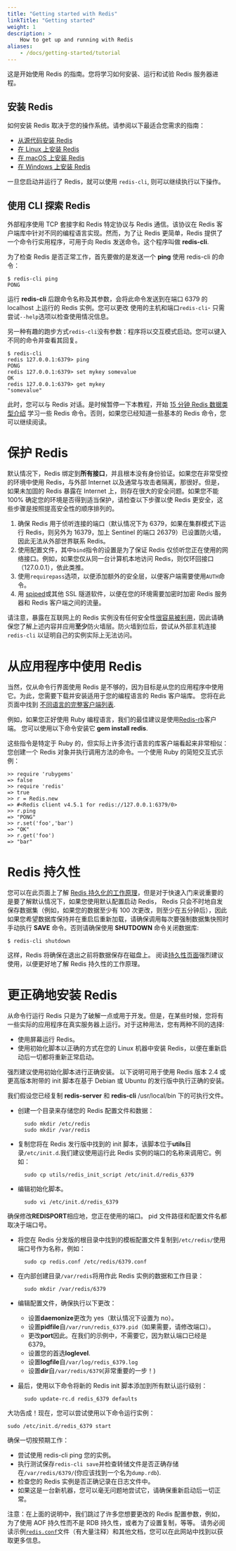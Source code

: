 ```yaml
---
title: "Getting started with Redis"
linkTitle: "Getting started"
weight: 1
description: >
    How to get up and running with Redis
aliases:
    - /docs/getting-started/tutorial
---
```


这是开始使用 Redis 的指南。您将学习如何安装、运行和试验 Redis 服务器进程。

## 安装 Redis

如何安装 Redis 取决于您的操作系统。请参阅以下最适合您需求的指南：

*   [从源代码安装 Redis](/docs/getting-started/installation/install-redis-from-source.md)
*   [在 Linux 上安装 Redis](/docs/getting-started/installation/install-redis-on-linux.md)
*   [在 macOS 上安装 Redis](/docs/getting-started/installation/install-redis-on-mac-os.md)
*   [在 Windows 上安装 Redis](/docs/getting-started/installation/install-redis-on-windows.md)

一旦您启动并运行了 Redis，就可以使用 `redis-cli`, 则可以继续执行以下操作。

## 使用 CLI 探索 Redis

外部程序使用 TCP 套接字和 Redis 特定协议与 Redis 通信。该协议在 Redis 客户端库中针对不同的编程语言实现。然而，为了让 Redis 更简单，Redis 提供了一个命令行实用程序，可用于向 Redis 发送命令。这个程序叫做 **redis-cli**.

为了检查 Redis 是否正常工作，首先要做的是发送一个 **ping** 使用 redis-cli 的命令：

    $ redis-cli ping
    PONG

运行 **redis-cli** 后跟命令名称及其参数，会将此命令发送到在端口 6379 的 localhost 上运行的 Redis 实例。您可以更改 使用的主机和端口`redis-cli`- 只需尝试`--help`选项以检查使用情况信息。

另一种有趣的跑步方式`redis-cli`没有参数：程序将以交互模式启动。您可以键入不同的命令并查看其回复。

    $ redis-cli
    redis 127.0.0.1:6379> ping
    PONG
    redis 127.0.0.1:6379> set mykey somevalue
    OK
    redis 127.0.0.1:6379> get mykey
    "somevalue"

此时，您可以与 Redis 对话。是时候暂停一下本教程，开始 [15 分钟 Redis 数据类型介绍](https://redis.io/topics/data-types-intro) 学习一些 Redis 命令。否则，如果您已经知道一些基本的 Redis 命令，您可以继续阅读。

# 保护 Redis

默认情况下，Redis 绑定到**所有接口**，并且根本没有身份验证。如果您在非常受控的环境中使用 Redis，与外部 Internet 以及通常与攻击者隔离，那很好。但是，如果未加固的 Redis 暴露在 Internet 上，则存在很大的安全问题。如果您不能 100% 确定您的环境是否得到适当保护，请检查以下步骤以使 Redis 更安全，这些步骤是按照提高安全性的顺序排列的。

1.  确保 Redis 用于侦听连接的端口（默认情况下为 6379，如果在集群模式下运行 Redis，则另外为 16379，加上 Sentinel 的端口 26379）已设置防火墙，因此无法从外部世界联系 Redis。
2.  使用配置文件，其中`bind`指令的设置是为了保证 Redis 仅侦听您正在使用的网络接口。例如，如果您仅从同一台计算机本地访问 Redis，则仅环回接口 （127.0.0.1），依此类推。
3.  使用`requirepass`选项，以便添加额外的安全层，以便客户端需要使用`AUTH`命令。
4.  用 [spiped](http://www.tarsnap.com/spiped.html)或其他 SSL 隧道软件，以便在您的环境需要加密时加密 Redis 服务器和 Redis 客户端之间的流量。

请注意，暴露在互联网上的 Redis 实例没有任何安全性[很容易被利用](http://antirez.com/news/96)，因此请确保您了解上述内容并应用**至少**防火墙层。防火墙到位后，尝试从外部主机连接 `redis-cli` 以证明自己的实例实际上无法访问。

# 从应用程序中使用 Redis

当然，仅从命令行界面使用 Redis 是不够的，因为目标是从您的应用程序中使用它。为此，您需要下载并安装适用于您的编程语言的 Redis 客户端库。
您将在此页面中找到 [不同语言的完整客户端列表](https://redis.io/clients).

例如，如果您正好使用 Ruby 编程语言，我们的最佳建议是使用[Redis-rb](https://github.com/redis/redis-rb)客户端。
您可以使用以下命令安装它 **gem install redis**.

这些指令是特定于 Ruby 的，但实际上许多流行语言的库客户端看起来非常相似：您创建一个 Redis 对象并执行调用方法的命令。一个使用 Ruby 的简短交互式示例：

    >> require 'rubygems'
    => false
    >> require 'redis'
    => true
    >> r = Redis.new
    => #<Redis client v4.5.1 for redis://127.0.0.1:6379/0>
    >> r.ping
    => "PONG"
    >> r.set('foo','bar')
    => "OK"
    >> r.get('foo')
    => "bar"

# Redis 持久性

您可以在此页面上了解 [Redis 持久化的工作原理](https://redis.io/topics/persistence)，但是对于快速入门来说重要的是要了解默认情况下，如果您使用默认配置启动 Redis， Redis 只会不时地自发保存数据集（例如，如果您的数据至少有 100 次更改，则至少在五分钟后），因此如果您希望数据库保持并在重启后重新加载，请确保调用每次要强制数据集快照时手动执行 **SAVE** 命令。否则请确保使用 **SHUTDOWN** 命令关闭数据库:

    $ redis-cli shutdown

这样，Redis 将确保在退出之前将数据保存在磁盘上。
阅读[持久性页面](https://redis.io/topics/persistence)强烈建议使用，以便更好地了解 Redis 持久性的工作原理。

# 更正确地安装 Redis

从命令行运行 Redis 只是为了破解一点或用于开发。但是，在某些时候，您将有一些实际的应用程序在真实服务器上运行。对于这种用法，您有两种不同的选择:

*   使用屏幕运行 Redis。
*   使用初始化脚本以正确的方式在您的 Linux 机器中安装 Redis，以便在重新启动后一切都将重新正常启动。

强烈建议使用初始化脚本进行正确安装。
以下说明可用于使用 Redis 版本 2.4 或更高版本附带的 init 脚本在基于 Debian 或 Ubuntu 的发行版中执行正确的安装。

我们假设您已经复制 **redis-server** 和 **redis-cli** /usr/local/bin 下的可执行文件。

*   创建一个目录来存储您的 Redis 配置文件和数据：

          sudo mkdir /etc/redis
          sudo mkdir /var/redis

*   复制您将在 Redis 发行版中找到的 init 脚本，该脚本位于**utils**目录`/etc/init.d`.我们建议使用运行此 Redis 实例的端口的名称来调用它。例如：

          sudo cp utils/redis_init_script /etc/init.d/redis_6379

*   编辑初始化脚本。

          sudo vi /etc/init.d/redis_6379

确保修改**REDISPORT**相应地，您正在使用的端口。
pid 文件路径和配置文件名都取决于端口号。

*   将您在 Redis 分发版的根目录中找到的模板配置文件复制到`/etc/redis/`使用端口号作为名称，例如：

          sudo cp redis.conf /etc/redis/6379.conf

*   在内部创建目录`/var/redis`将用作此 Redis 实例的数据和工作目录：

          sudo mkdir /var/redis/6379

*   编辑配置文件，确保执行以下更改：
    *   设置**daemonize**更改为 yes（默认情况下设置为 no）。
    *   设置**pidfile**自`/var/run/redis_6379.pid`（如果需要，请修改端口）。
    *   更改**port**因此。在我们的示例中，不需要它，因为默认端口已经是 6379。
    *   设置您的首选**loglevel**.
    *   设置**logfile**自`/var/log/redis_6379.log`
    *   设置**dir**自`/var/redis/6379`(非常重要的一步！)

*   最后，使用以下命令将新的 Redis init 脚本添加到所有默认运行级别：

          sudo update-rc.d redis_6379 defaults

大功告成！现在，您可以尝试使用以下命令运行实例：

    sudo /etc/init.d/redis_6379 start

确保一切按预期工作：

*   尝试使用 redis-cli ping 您的实例。
*   执行测试保存`redis-cli save`并检查转储文件是否正确存储在`/var/redis/6379/`(你应该找到一个名为`dump.rdb`).
*   检查您的 Redis 实例是否正确记录在日志文件中。
*   如果这是一台新机器，您可以毫无问题地尝试它，请确保重新启动后一切正常。

注意：在上面的说明中，我们跳过了许多您想要更改的 Redis 配置参数，例如，为了使用 AOF 持久性而不是 RDB 持久性，或者为了设置复制，等等。
请务必阅读示例[`redis.conf`](https://github.com/redis/redis/blob/6.2/redis.conf)文件（有大量注释）和其他文档，您可以在此网站中找到以获取更多信息。
